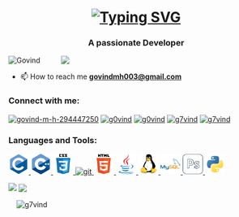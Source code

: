 <h1 align="center"><a href="https://git.io/typing-svg"><img src="https://readme-typing-svg.demolab.com?font=Fira+Code&size=40&duration=3000&pause=1000&center=true&vCenter=true&width=435&height=70&lines=Welcome+!!!;Hi+%F0%9F%91%8B%2C+I'm+GOVIND" alt="Typing SVG" /></a></h1>
<h3 align="center">A passionate Developer</h3>
<img align="right" width=400 src="https://images.squarespace-cdn.com/content/v1/5769fc401b631bab1addb2ab/1541580611624-TE64QGKRJG8SWAIUS7NS/ke17ZwdGBToddI8pDm48kPoswlzjSVMM-SxOp7CV59BZw-zPPgdn4jUwVcJE1ZvWQUxwkmyExglNqGp0IvTJZamWLI2zvYWH8K3-s_4yszcp2ryTI0HqTOaaUohrI8PI6FXy8c9PWtBlqAVlUS5izpdcIXDZqDYvprRqZ29Pw0o/coding-freak.gif">
<p align="left"> <img src="https://komarev.com/ghpvc/?username=g7vind&label=Profile%20views&color=0e75b6&style=flat" alt="Govind"  /> </p>

- 📫 How to reach me **govindmh003@gmail.com**

<h3 align="left">Connect with me:</h3>
<p align="left">
<p align="left">
<a href="https://linkedin.com/in/govind-m-h-294447250" target="blank"><img align="center" src="https://raw.githubusercontent.com/rahuldkjain/github-profile-readme-generator/master/src/images/icons/Social/linked-in-alt.svg" alt="govind-m-h-294447250" height="30" width="40" /></a>
<a href="https://instagram.com/_.g_7_vind._" target="blank"><img align="center" src="https://raw.githubusercontent.com/rahuldkjain/github-profile-readme-generator/master/src/images/icons/Social/instagram.svg" alt="g0vind" height="30" width="40" /></a>
<a href="https://www.hackerrank.com/g0vind" target="blank"><img align="center" src="https://raw.githubusercontent.com/rahuldkjain/github-profile-readme-generator/master/src/images/icons/Social/hackerrank.svg" alt="g0vind" height="30" width="40" /></a>
<a href="https://www.leetcode.com/g7vind" target="blank"><img align="center" src="https://raw.githubusercontent.com/rahuldkjain/github-profile-readme-generator/master/src/images/icons/Social/leet-code.svg" alt="g7vind" height="30" width="40" /></a>
<a href="https://www.codewars.com/users/g7vind" target="blank"><img align="center" src="https://www.codewars.com/packs/assets/logo.f607a0fb.svg" alt="g7vind" height="30" width="40" /></a>
</p>
<h3 align="left">Languages and Tools:</h3>
<p align="left"> <a href="https://www.cprogramming.com/" target="_blank" rel="noreferrer"> <img src="https://raw.githubusercontent.com/devicons/devicon/master/icons/c/c-original.svg" alt="c" width="40" height="40"/> </a> <a href="https://www.w3schools.com/cpp/" target="_blank" rel="noreferrer"> <img src="https://raw.githubusercontent.com/devicons/devicon/master/icons/cplusplus/cplusplus-original.svg" alt="cplusplus" width="40" height="40"/> </a> <a href="https://www.w3schools.com/css/" target="_blank" rel="noreferrer"> <img src="https://raw.githubusercontent.com/devicons/devicon/master/icons/css3/css3-original-wordmark.svg" alt="css3" width="40" height="40"/> </a> <a href="https://git-scm.com/" target="_blank" rel="noreferrer"> <img src="https://www.vectorlogo.zone/logos/git-scm/git-scm-icon.svg" alt="git" width="40" height="40"/> </a> <a href="https://www.w3.org/html/" target="_blank" rel="noreferrer"> <img src="https://raw.githubusercontent.com/devicons/devicon/master/icons/html5/html5-original-wordmark.svg" alt="html5" width="40" height="40"/> </a> <a href="https://www.java.com" target="_blank" rel="noreferrer"> <img src="https://raw.githubusercontent.com/devicons/devicon/master/icons/java/java-original.svg" alt="java" width="40" height="40"/> </a> <a href="https://www.linux.org/" target="_blank" rel="noreferrer"> <img src="https://raw.githubusercontent.com/devicons/devicon/master/icons/linux/linux-original.svg" alt="linux" width="40" height="40"/> </a> <a href="https://www.mysql.com/" target="_blank" rel="noreferrer"> <img src="https://raw.githubusercontent.com/devicons/devicon/master/icons/mysql/mysql-original-wordmark.svg" alt="mysql" width="40" height="40"/> </a> <a href="https://www.photoshop.com/en" target="_blank" rel="noreferrer"> <img src="https://raw.githubusercontent.com/devicons/devicon/master/icons/photoshop/photoshop-line.svg" alt="photoshop" width="40" height="40"/> </a> <a href="https://www.python.org" target="_blank" rel="noreferrer"> <img src="https://raw.githubusercontent.com/devicons/devicon/master/icons/python/python-original.svg" alt="python" width="40" height="40"/> </a> </p>
<p><img height=200 align="left" src="https://github-readme-stats-git-masterrstaa-rickstaa.vercel.app/api/top-langs?username=g7vind&theme=tokyonight&layout=donut"/></p>
<p>&nbsp;<img height=200 align="center" src="https://github-readme-stats-git-masterrstaa-rickstaa.vercel.app/api?username=g7vind&theme=tokyonight&rank_icon=github"/></p>
<p><img align="center" src="https://github-readme-streak-stats.herokuapp.com/?user=g7vind&theme=tokyonight" alt="g7vind" /></p>
